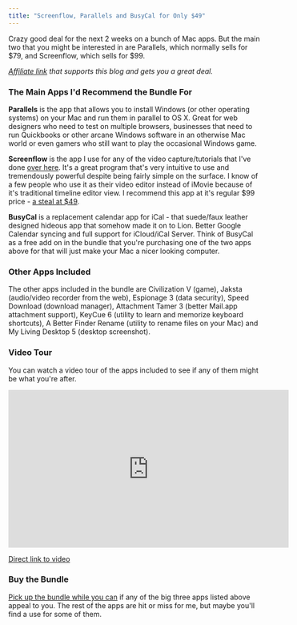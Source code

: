 ```yaml
---
title: "Screenflow, Parallels and BusyCal for Only $49"
---
```

<p>Crazy good deal for the next 2 weeks on a bunch of Mac apps. But the main two that you might be interested in are Parallels, which normally sells for $79, and Screenflow, which sells for $99.</p>
<p><script type='text/javascript' src='http://www.mupromo.com/affilad/11916/250x250'></script></p>
<p><em><a href="http://www.mupromo.com/affilad/11916">Affiliate link</a> that supports this blog and gets you a great deal.</em></p>
<h3>The Main Apps I'd Recommend the Bundle For</h3>
<p><strong>Parallels</strong> is the app that allows you to install Windows (or other operating systems) on your Mac and run them in parallel to OS X. Great for web designers who need to test on multiple browsers, businesses that need to run Quickbooks or other arcane Windows software in an otherwise Mac world or even gamers who still want to play the occasional Windows game.</p>
<p><strong>Screenflow</strong> is the app I use for any of the video capture/tutorials that I've done <a href="http://www.youtube.com/user/lemonproductionsca">over here</a>. It's a great program that's very intuitive to use and tremendously powerful despite being fairly simple on the surface. I know of a few people who use it as their video editor instead of iMovie because of it's traditional timeline editor view. I recommend this app at it's regular $99 price - <a href="http://www.mupromo.com/affilad/11916/250x250">a steal at $49</a>.</p>
<p><strong>BusyCal</strong> is a replacement calendar app for iCal - that suede/faux leather designed hideous app that somehow made it on to Lion. Better Google Calendar syncing and full support for iCloud/iCal Server. Think of BusyCal as a free add on in the bundle that you're purchasing one of the two apps above for that will just make your Mac a nicer looking computer.</p>
<h3>Other Apps Included</h3>
<p>The other apps included in the bundle are Civilization V (game), Jaksta (audio/video recorder from the web), Espionage 3 (data security), Speed Download (download manager), Attachment Tamer 3 (better Mail.app attachment support), KeyCue 6 (utility to learn and memorize keyboard shortcuts), A Better Finder Rename (utility to rename files on your Mac) and My Living Desktop 5 (desktop screenshot).</p>
<h3>Video Tour</h3>
<p>You can watch a video tour of the apps included to see if any of them might be what you're after.</p>
<p><iframe width="560" height="315" src="http://www.youtube.com/embed/pdv0A5J0vy0?rel=0" frameborder="0" allowfullscreen></iframe></p>
<p><a href="http://youtu.be/pdv0A5J0vy0">Direct link to video</a></p>
<h3>Buy the Bundle</h3>
<p><a href="http://www.mupromo.com/affilad/11916/300x250">Pick up the bundle while you can</a> if any of the big three apps listed above appeal to you. The rest of the apps are hit or miss for me, but maybe you'll find a use for some of them.</p>
